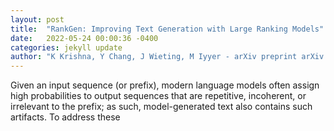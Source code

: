 ```yaml
---
layout: post
title:  "RankGen: Improving Text Generation with Large Ranking Models"
date:   2022-05-24 00:00:36 -0400
categories: jekyll update
author: "K Krishna, Y Chang, J Wieting, M Iyyer - arXiv preprint arXiv:2205.09726, 2022"
---
```

Given an input sequence (or prefix), modern language models often assign high probabilities to output sequences that are repetitive, incoherent, or irrelevant to the prefix; as such, model-generated text also contains such artifacts. To address these